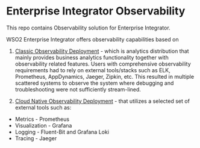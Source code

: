 # Enterprise Integrator Observability
This repo contains Observability solution for Enterprise Integrator. 

WSO2 Enterprise Integrator offers observability capabilities based on
1. [Classic Observability Deployment](classic/README.md) - which is analytics distribution that mainly provides 
business analytics functionality together with observability related 
features. Users with comprehensive observability requirements had to 
rely on external tools/stacks such as ELK, Prometheus, AppDynamics, Jaeger, 
Zipkin, etc. This resulted in multiple scattered systems to observe the 
system where debugging and troubleshooting were not sufficiently stream-lined.

2. [Cloud Native Observability Deployment](cloud-native/README.md) - that utilizes a selected set of external tools such as:
- Metrics - Prometheus
- Visualization - Grafana
- Logging - Fluent-Bit and Grafana Loki
- Tracing - Jaeger

